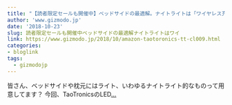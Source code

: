 ```yaml
---
title: "【読者限定セールも開催中】ベッドサイドの最適解。ナイトライトは「ワイヤレス充電」対応が正解だ！"
author: 'www.gizmodo.jp'
date: '2018-10-23'
slug: 読者限定セールも開催中ベッドサイドの最適解ナイトライトはワイ
link: https://www.gizmodo.jp/2018/10/amazon-taotoronics-tt-cl009.html
categories:
- bloglink
tags:
  - gizmodojp
---
```


皆さん、ベッドサイドや枕元にはライト、いわゆるナイトライト的なものって用意してます？ 今回、TaoTronicsのLED[... <i class="fas fa-external-link-alt"></i>](https://www.gizmodo.jp/2018/10/amazon-taotoronics-tt-cl009.html)

